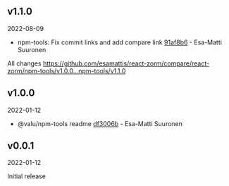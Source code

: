 ## v1.1.0

2022-08-09

-   npm-tools: Fix commit links and add compare link [91af8b6](https://github.com/${repo}/commit/91af8b6) - Esa-Matti Suuronen

All changes https://github.com/esamattis/react-zorm/compare/react-zorm/npm-tools/v1.0.0...npm-tools/v1.1.0

## v1.0.0

2022-01-12

-   @valu/npm-tools readme [df3006b](https://github.com/valu-digital/npm-packages/commit/df3006b) - Esa-Matti Suuronen

## v0.0.1

2022-01-12

Initial release
